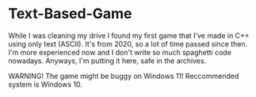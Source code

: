 # Text-Based-Game
While I was cleaning my drive I found my first game that I've made in C++ using only text (ASCII). It's from 2020, so a lot of time passed since then. 
I'm more experienced now and I don't write so much spaghetti code nowadays. Anyways, I'm putting it here, safe in the archives. 


WARNING! The game might be buggy on Windows 11! Reccommended system is Windows 10.
